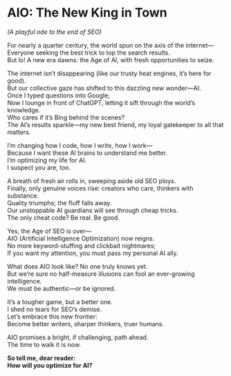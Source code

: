 # AIO: The New King in Town  
*(A playful ode to the end of SEO)*

For nearly a quarter century, the world spun on the axis of the internet—  
Everyone seeking the best trick to top the search results.  
But lo! A new era dawns: the Age of AI, with fresh opportunities to seize.

The internet isn’t disappearing (like our trusty heat engines, it’s here for good).  
But our collective gaze has shifted to this dazzling new wonder—AI.  
Once I typed questions into Google;  
Now I lounge in front of ChatGPT, letting it sift through the world’s knowledge.  
Who cares if it’s Bing behind the scenes?  
The AI’s results sparkle—my new best friend, my loyal gatekeeper to all that matters.

I’m changing how I code, how I write, how I work—  
Because I want these AI brains to understand me better.  
I’m optimizing my life for AI.  
I suspect you are, too.

A breath of fresh air rolls in, sweeping aside old SEO ploys.  
Finally, only genuine voices rise: creators who care, thinkers with substance.  
Quality triumphs; the fluff falls away.  
Our unstoppable AI guardians will see through cheap tricks.  
The only cheat code? Be real. Be good.

Yes, the Age of SEO is over—  
AIO (Artificial Intelligence Optimization) now reigns.  
No more keyword-stuffing and clickbait nightmares;  
If you want my attention, you must pass my personal AI ally.

What does AIO look like? No one truly knows yet.  
But we’re sure no half-measure illusions can fool an ever-growing intelligence.  
We must be authentic—or be ignored.

It’s a tougher game, but a better one.  
I shed no tears for SEO’s demise.  
Let’s embrace this new frontier:  
Become better writers, sharper thinkers, truer humans.

AIO promises a bright, if challenging, path ahead.  
The time to walk it is now.

**So tell me, dear reader:**  
**How will _you_ optimize for AI?**
